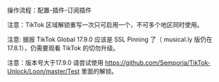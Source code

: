 操作流程：配置-插件-订阅插件

注意：TikTok 区域解锁重写一次只可启用一个，不可多个地区同时使用。

注意: 据报 TikTok Global 17.9.0 应该是 SSL Pinning 了（ musical.ly 版仍在 17.8.1），仍需要观看 TikTok 的切勿升级。

注意：版本号大于17.9.0 请尝试使用 https://github.com/Semporia/TikTok-Unlock/Loon/master/Test 里面的解锁。
